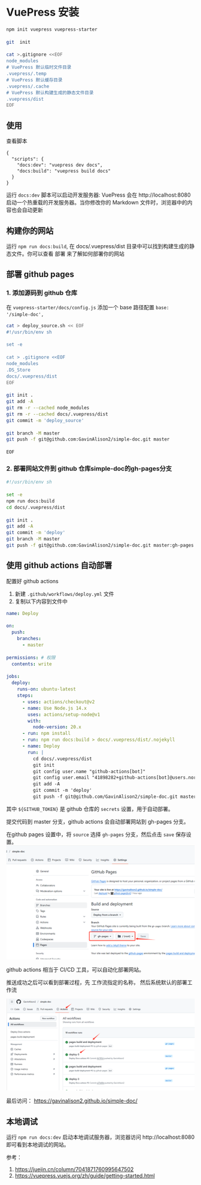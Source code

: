 # VuePress 安装

```bash
npm init vuepress vuepress-starter

git  init

cat >.gitignore <<EOF
node_modules
# VuePress 默认临时文件目录
.vuepress/.temp
# VuePress 默认缓存目录
.vuepress/.cache
# VuePress 默认构建生成的静态文件目录
.vuepress/dist
EOF

```


## 使用

查看脚本
```node
{
  "scripts": {
    "docs:dev": "vuepress dev docs",
    "docs:build": "vuepress build docs"
  }
}
```
运行 `docs:dev` 脚本可以启动开发服务器:
VuePress 会在 http://localhost:8080 启动一个热重载的开发服务器。当你修改你的 Markdown 文件时，浏览器中的内容也会自动更新


## 构建你的网站

运行 `npm run docs:build`, 在 docs/.vuepress/dist 目录中可以找到构建生成的静态文件。你可以查看 部署 来了解如何部署你的网站


## 部署 github pages 

### 1. 添加源码到 github 仓库 

在 `vuepress-starter/docs/config.js` 添加一个 base 路径配置
`base: '/simple-doc',`


```bash
cat > deploy_source.sh << EOF
#!/usr/bin/env sh

set -e

cat > .gitignore <<EOF
node_modules
.DS_Store
docs/.vuepress/dist
EOF

git init .
git add -A
git rm -r --cached node_modules
git rm -r --cached docs/.vuepress/dist
git commit -m 'deploy_source'

git branch -M master
git push -f git@github.com:GavinAlison2/simple-doc.git master

EOF
```

### 2. 部署网站文件到 github 仓库simple-doc的gh-pages分支

```bash
#!/usr/bin/env sh

set -e
npm run docs:build
cd docs/.vuepress/dist

git init .
git add -A
git commit -m 'deploy'
git branch -M master
git push -f git@github.com:GavinAlison2/simple-doc.git master:gh-pages
```

## 使用 github actions 自动部署

配置好 github actions

1. 新建 `.github/workflows/deploy.yml` 文件
2. 复制以下内容到文件中

```yaml
name: Deploy

on:
  push:
    branches:
      - master

permissions: # 权限
  contents: write

jobs:
  deploy:
    runs-on: ubuntu-latest
    steps:
      - uses: actions/checkout@v2
      - name: Use Node.js 14.x
        uses: actions/setup-node@v1
        with:
          node-version: 20.x
      - run: npm install
      - run: npm run docs:build > docs/.vuepress/dist/.nojekyll
      - name: Deploy
        run: |
          cd docs/.vuepress/dist
          git init
          git config user.name "github-actions[bot]"
          git config user.email "41898282+github-actions[bot]@users.noreply.github.com"
          git add -A
          git commit -m 'deploy'
          git push -f git@github.com/GavinAlison2/simple-doc.git master:gh-pages
```

其中 `${GITHUB_TOKEN}` 是 github 仓库的 `secrets` 设置，用于自动部署。          

提交代码到 master 分支，github actions 会自动部署网站到 gh-pages 分支。

在github pages 设置中，将 `source` 选择 `gh-pages` 分支，然后点击 `save` 保存设置。
![pages](pics/github-pages.png)

github actions 相当于 CI/CD 工具，可以自动化部署网站。

推送成功之后可以看到部署过程，先 工作流指定的名称， 然后系统默认的部署工作流

![actions](pics/actions.png)

最后访问： https://gavinalison2.github.io/simple-doc/

## 本地调试

运行 `npm run docs:dev` 启动本地调试服务器，浏览器访问 http://localhost:8080 即可看到本地调试的网站。

参考：

1. https://juejin.cn/column/7041871760995647502
2. https://vuepress.vuejs.org/zh/guide/getting-started.html

